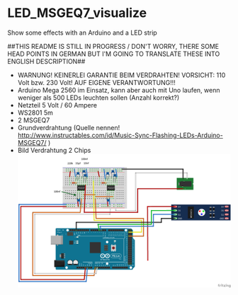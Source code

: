 # LED_MSGEQ7_visualize
Show some effects with an Arduino and a LED strip

##THIS README IS STILL IN PROGRESS / DON'T WORRY, THERE SOME HEAD POINTS IN GERMAN BUT I'M GOING TO TRANSLATE THESE INTO ENGLISH DESCRIPTION##

- WARNUNG! KEINERLEI GARANTIE BEIM VERDRAHTEN! VORSICHT: 110 Volt bzw. 230 Volt! AUF EIGENE VERANTWORTUNG!!!
- Arduino Mega 2560 im Einsatz, kann aber auch mit Uno laufen, wenn weniger als 500 LEDs leuchten sollen (Anzahl korrekt?)
- Netzteil 5 Volt / 60 Ampere
- WS2801 5m
- 2 MSGEQ7
- Grundverdrahtung (Quelle nennen! http://www.instructables.com/id/Music-Sync-Flashing-LEDs-Arduino-MSGEQ7/ )
- Bild Verdrahtung 2 Chips ![wiring](https://github.com/calliconfused/LED_MSGEQ7_visualize/blob/master/pictures/2MSGEQ7_overview.png)
